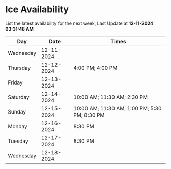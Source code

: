 # Ice Availability

List the latest availability for the next week, Last Update at **12-11-2024 03:31:48 AM**

| Day         | Date        | Times       |
| ----------- | ----------- | ----------- |
|Wednesday|12-11-2024||
|Thursday|12-12-2024|4:00 PM; 4:00 PM|
|Friday|12-13-2024||
|Saturday|12-14-2024|10:00 AM; 11:30 AM; 2:30 PM|
|Sunday|12-15-2024|10:00 AM; 11:30 AM; 1:00 PM; 5:30 PM; 8:30 PM|
|Monday|12-16-2024|8:30 PM|
|Tuesday|12-17-2024|8:30 PM|
|Wednesday|12-18-2024||
